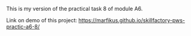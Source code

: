 This is my version of the practical task 8 of module A6.

Link on demo of this project: 
https://marfikus.github.io/skillfactory-pws-practic-a6-8/